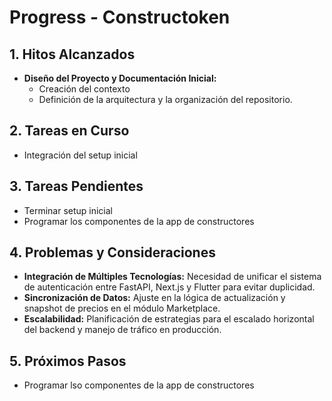 # Progress - Constructoken

## 1. Hitos Alcanzados

- **Diseño del Proyecto y Documentación Inicial:**
  - Creación del contexto
  - Definición de la arquitectura y la organización del repositorio.
  
## 2. Tareas en Curso

- Integración del setup inicial

## 3. Tareas Pendientes

- Terminar setup inicial
- Programar los componentes de la app de constructores

## 4. Problemas y Consideraciones

- **Integración de Múltiples Tecnologías:** Necesidad de unificar el sistema de autenticación entre FastAPI, Next.js y Flutter para evitar duplicidad.
- **Sincronización de Datos:** Ajuste en la lógica de actualización y snapshot de precios en el módulo Marketplace.
- **Escalabilidad:** Planificación de estrategias para el escalado horizontal del backend y manejo de tráfico en producción.

## 5. Próximos Pasos

- Programar lso componentes de la app de constructores